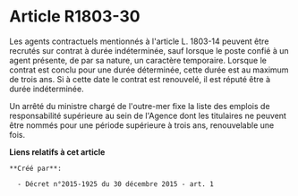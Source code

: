 # Article R1803-30

Les agents contractuels mentionnés à l'article L. 1803-14 peuvent être recrutés sur contrat à durée indéterminée, sauf
lorsque le poste confié à un agent présente, de par sa nature, un caractère temporaire. Lorsque le contrat est conclu pour
une durée déterminée, cette durée est au maximum de trois ans. Si à cette date le contrat est renouvelé, il est réputé être à
durée indéterminée. 

Un arrêté du ministre chargé de l'outre-mer fixe la liste des emplois de responsabilité supérieure au sein de l'Agence dont
les titulaires ne peuvent être nommés pour une période supérieure à trois ans, renouvelable une fois.

**Liens relatifs à cet article**

	**Créé par**:

	  - Décret n°2015-1925 du 30 décembre 2015 - art. 1
